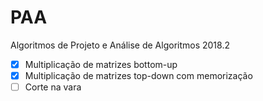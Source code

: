 # PAA
Algoritmos de Projeto e Análise de Algoritmos 2018.2

- [x] Multiplicação de matrizes bottom-up
- [x] Multiplicação de matrizes top-down com memorização
- [ ] Corte na vara
